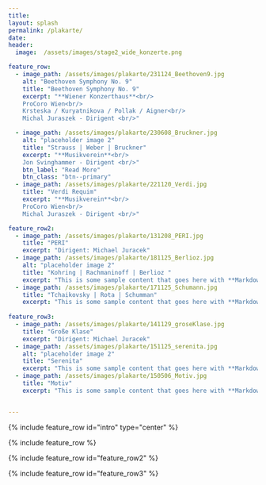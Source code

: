 ```yaml
---
title: 
layout: splash
permalink: /plakarte/
date: 
header:
  image:  /assets/images/stage2_wide_konzerte.png

feature_row:
  - image_path: /assets/images/plakarte/231124_Beethoven9.jpg
    alt: "Beethoven Symphony No. 9"
    title: "Beethoven Symphony No. 9"
    excerpt: "**Wiener Konzerthaus**<br/>
    ProCoro Wien<br/>  
    Krsteska / Kuryatnikova / Pollak / Aigner<br/>
    Michal Juraszek - Dirigent <br/>"

  - image_path: /assets/images/plakarte/230608_Bruckner.jpg
    alt: "placeholder image 2"
    title: "Strauss | Weber | Bruckner"
    excerpt: "**Musikverein**<br/>  
    Jon Svinghammer - Dirigent <br/>"
    btn_label: "Read More"
    btn_class: "btn--primary"
  - image_path: /assets/images/plakarte/221120_Verdi.jpg
    title: "Verdi Requim"
    excerpt: "**Musikverein**<br/>
    ProCoro Wien<br/>  
    Michal Juraszek - Dirigent <br/>"

feature_row2:
  - image_path: /assets/images/plakarte/131208_PERI.jpg
    title: "PERI"
    excerpt: "Dirigent: Michael Juracek"
  - image_path: /assets/images/plakarte/181125_Berlioz.jpg
    alt: "placeholder image 2"
    title: "Kohring | Rachmaninoff | Berlioz "
    excerpt: "This is some sample content that goes here with **Markdown** formatting."
  - image_path: /assets/images/plakarte/171125_Schumann.jpg
    title: "Tchaikovsky | Rota | Schumman"
    excerpt: "This is some sample content that goes here with **Markdown** formatting."
    
feature_row3:
  - image_path: /assets/images/plakarte/141129_groseKlase.jpg
    title: "Große Klase"
    excerpt: "Dirigent: Michael Juracek"
  - image_path: /assets/images/plakarte/151125_serenita.jpg
    alt: "placeholder image 2"
    title: "Serenita"
    excerpt: "This is some sample content that goes here with **Markdown** formatting."
  - image_path: /assets/images/plakarte/150506_Motiv.jpg
    title: "Motiv"
    excerpt: "This is some sample content that goes here with **Markdown** formatting."


---
```


{% include feature_row id="intro" type="center" %}

{% include feature_row %}



{% include feature_row id="feature_row2" %}


{% include feature_row id="feature_row3" %}
